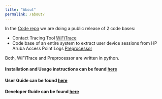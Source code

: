```yaml
---
title: "About"
permalink: /about/
---
```


In the [Code repo](https://github.com/umassos/WiFiTrace) we are doing a public release of 2 code bases:

- Contact Tracing Tool [WiFiTrace](https://github.com/umassos/WiFiTrace/tree/master/WiFiTrace)
- Code base of an entire system to extract user device sessions from HP Aruba Access Point Logs [Preprocessor](https://github.com/umassos/WiFiTrace/tree/master/Preprocessor)

Both, WiFiTrace and Preprocessor are written in python. 

#### Installation and Usage instructions can be found [here](https://wifitrace.github.io/installation/)
#### User Guide can be found [here](https://wifitrace.github.io/user_guide/)
#### Developer Guide can be found [here](https://wifitrace.github.io/dev_guide/)
